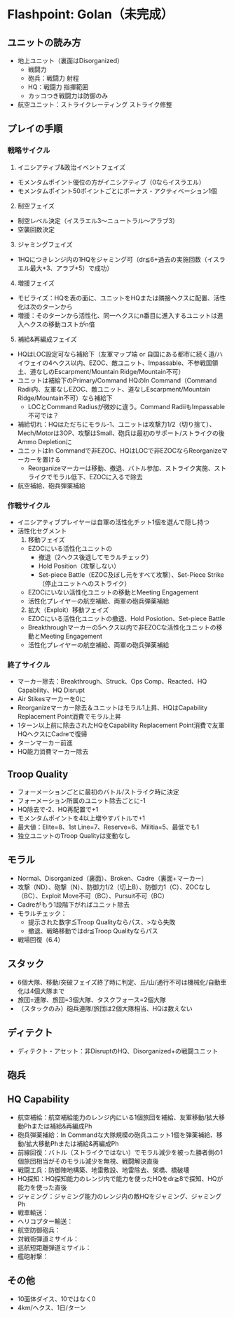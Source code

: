 # Flashpoint: Golan（未完成）

## ユニットの読み方
- 地上ユニット（裏面はDisorganized）
  - 戦闘力
  - 砲兵：戦闘力 射程
  - HQ：戦闘力 指揮範囲
  -	カッコつき戦闘力は防御のみ
- 航空ユニット：ストライクレーティング ストライク修整

## プレイの手順
### 戦略サイクル
1. イニシアティブ&政治イベントフェイズ
  - モメンタムポイント優位の方がイニシアティブ（0ならイスラエル）
  - モメンタムポイント50ポイントごとにボーナス・アクティベーション1個
2. 制空フェイズ
  - 制空レベル決定（イスラエル3～ニュートラル～アラブ3）
  - 空襲回数決定
3. ジャミングフェイズ
  - 1HQにつきレンジ内の1HQをジャミング可（dr≦6+過去の実施回数（イスラエル最大+3、アラブ+5）で成功）
4. 増援フェイズ
  - モビライズ：HQを表の面に、ユニットをHQまたは隣接ヘクスに配置、活性化は次のターンから
  - 増援：そのターンから活性化、同一ヘクスにn番目に進入するユニットは進入ヘクスの移動コストがn倍
5. 補給&再編成フェイズ
  - HQはLOC設定可なら補給下（友軍マップ端 or 自国にある都市に続く道/ハイウェイの4ヘクス以内、EZOC、敵ユニット、Impassable、不参戦国領土、道なしのEscarpment/Mountain Ridge/Mountain不可）
  - ユニットは補給下のPrimary/Command HQのIn Command（Command Radii内、友軍なしEZOC、敵ユニット、道なしEscarpment/Mountain Ridge/Mountain不可）なら補給下
    - LOCとCommand Radiusが微妙に違う。Command RadiiもImpassable不可では？
  - 補給切れ：HQはただちにモラル-1、ユニットは攻撃力1/2（切り捨て）、Mech/Motorは3OP、攻撃はSmall、砲兵は最初のサポート/ストライクの後Ammo Depletionに
  - ユニットはIn Commandで非EZOC、HQはLOCで非EZOCならReorganizeマーカーを置ける
    - Reorganizeマーカーは移動、撤退、バトル参加、ストライク実施、ストライクでモラル低下、EZOCに入るで除去
  - 航空補給、砲兵弾薬補給

### 作戦サイクル
- イニシアティブプレイヤーは自軍の活性化チット1個を選んで隠し持つ
- 活性化セグメント
  1. 移動フェイズ
  - EZOCにいる活性化ユニットの
    - 撤退（2ヘクス後退してモラルチェック）
    - Hold Position（攻撃しない）
    - Set-piece Battle（EZOC及ぼし元をすべて攻撃）、Set-Piece Strike（停止ユニットへのストライク）
  - EZOCにいない活性化ユニットの移動とMeeting Engagement
  - 活性化プレイヤーの航空補給、両軍の砲兵弾薬補給
  2. 拡大（Exploit）移動フェイズ
  - EZOCにいる活性化ユニットの撤退、Hold Posiotion、Set-piece Battle
  - Breakthroughマーカーの5ヘクス以内で非EZOCな活性化ユニットの移動とMeeting Engagement
  - 活性化プレイヤーの航空補給、両軍の砲兵弾薬補給
### 終了サイクル
- マーカー除去：Breakthrough、Struck、Ops Comp、Reacted、HQ Capability、HQ Disrupt
- Air Stikesマーカーを0に
- Reorganizeマーカー除去＆ユニットはモラル1上昇、HQはCapability Replacement Point消費でモラル上昇
- 1ターン以上前に除去されたHQをCapability Replacement Point消費で友軍HQヘクスにCadreで復帰
- ターンマーカー前進
- HQ能力消費マーカー除去

## Troop Quality
- フォーメーションごとに最初のバトル/ストライク時に決定
- フォーメーション所属のユニット除去ごとに-1
- HQ除去で-2、HQ再配置で+1
- モメンタムポイントを4以上増やすバトルで+1
- 最大値：Elite=8、1st Line=7、Reserve=6、Militia=5、最低でも1
- 独立ユニットのTroop Qualityは変動なし

## モラル
- Normal、Disorganized（裏面）、Broken、Cadre（裏面+マーカー）
- 攻撃（ND）、砲撃（N）、防御力1/2（切上B）、防御力1（C）、ZOCなし（BC）、Exploit Move不可（BC）、Pursuit不可（BC）
- Cadreがもう1段階下がればユニット除去
- モラルチェック：
  - 提示された数字≦Troop Qualityならパス、>なら失敗
  - 撤退、戦略移動ではdr≦Troop Qualityならパス
- 戦場回復（6.4）
## スタック
- 6個大隊、移動/突破フェイズ終了時に判定、丘/山/通行不可は機械化/自動車化は4個大隊まで
- 旅団=連隊、旅団=3個大隊、タスクフォース=2個大隊
- （スタックのみ）砲兵連隊/旅団は2個大隊相当、HQは数えない

## ディテクト
- ディテクト・アセット：非DisruptのHQ、Disorganized+の戦闘ユニット

## 砲兵

## HQ Capability
- 航空補給：航空補給能力のレンジ内にいる1個旅団を補給、友軍移動/拡大移動Phまたは補給&再編成Ph
- 砲兵弾薬補給：In Commandな大隊規模の砲兵ユニット1個を弾薬補給、移動/拡大移動Phまたは補給&再編成Ph
- 前線回復：バトル（ストライクではない）でモラル減少を被った勝者側の1個旅団相当がそのモラル減少を無視、戦闘解決直後
- 戦闘工兵：防御陣地構築、地雷敷設、地雷除去、架橋、橋破壊
- HQ探知：HQ探知能力のレンジ内で能力を使ったHQをdr≧8で探知、HQが能力を使った直後
- ジャミング：ジャミング能力のレンジ内の敵HQをジャミング、ジャミングPh
- 戦車輸送：
- ヘリコプター輸送：
- 航空防御砲兵：
- 対戦術弾道ミサイル：
- 巡航短距離弾道ミサイル：
- 艦砲射撃：

## その他
- 10面体ダイス、10ではなく0
- 4km/ヘクス、1日/ターン
